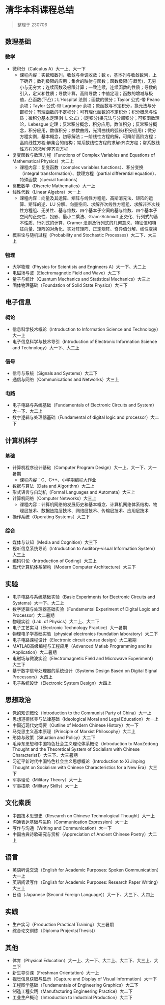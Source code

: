 # 清华本科课程总结

> 整理于 230706

## 数理基础

### 数学

- 微积分（Calculus A）大一上、大一下
    - 课程内容：实数和数列，收敛与单调收敛；数 e，基本列与收敛数列，上下确界；数列极限的应用；集合的映射与函数；函数极限(与趋势)，无穷小与无穷大；连续函数及极限计算；一致连续，连续函数的性质；导数的引入，定义和性质；导数计算，高阶导数；中值定理；函数的增减与极值，凸函数(下凸)；L’Hospital 法则；函数的微分；Taylor 公式-带 Peano 余项；Taylor 公式-带 Lagrange 余项；原函数与不定积分，换元法与分部积分；有理函数的不定积分；可有理化函数的不定积分；积分概念与性质；微积分基本定理(N-L 公式)；(定积分)换元法与分部积分；可积函数理论，Lebesgue 定理；反常积分概念，积分应用，数值积分；反常积分概念，积分应用，数值积分；参数曲线，光滑曲线的弧长(积分应用)；微分方程实例，基本概念，初等解法；一阶线性方程的解，可降阶高阶方程；高阶线性方程:解集合的结构；常系数线性方程的求解:齐次方程；常系数线性方程的求解:非齐次方程
- 复变函数与数理方程（Functions of Complex Variables and Equations of Mathematical Physics）大二上
    - 课程内容：复变函数（complex variables functions）、积分变换（integral transformation）、数理方程（partial differential equation）、特殊函数（special functions）
- 离散数学（Discrete Mathematics）大一上
- 线性代数（Linear Algebra）大一上
    - 课程内容：向量及其运算、矩阵与线性方程组、高斯消元法、矩阵的运算、矩阵的逆、LU 分解、向量空间、求解齐次线性方程组、求解非齐次线性方程组、无关性、基与维数、四个基本子空间的基与维数、四个基本子空间的正交性、投影、最小二乘法、Gram-Schmidt 正交化、行列式的基本性质、行列式的计算、Cramer 法则及行列式的几何意义、特征值和特征向量、矩阵的对角化、实对阵矩阵、正定矩阵、奇异值分解、线性变换
- 概率论与随机过程（Probability and Stochastic Processes）大二下、大三上

### 物理

- 大学物理（Physics for Scientists and Engineers A）大一下、大二上
- 电磁场与波（Electromagnetic Field and Wave）大二下
- 量子与统计（Quantum Mechanics and Statistical Mechanics）大三上
- 固体物理基础（Foundation of Solid State Physics）大三下

## 电子信息

### 概论

- 信息科学技术概论（Introduction to Information Science and Technology）大一上
- 电子信息科学与技术导引（Introduction of Electronic Information Science and Technology）大一下、大二上

### 信号

- 信号与系统（Signals and Systems）大二下
- 通信与网络（Communications and Networks）大三上

### 电路

- 电子电路与系统基础（Fundamentals of Electronic Circuits and System）大一下、大二上
- 数字逻辑与处理器基础（Fundamental of digital logic and processor）大二下

## 计算机科学

### 基础

- 计算机程序设计基础（Computer Program Design）大一上、大一下、大一暑期
    - 课程内容：C、C++、小学期编程大作业
- 数据与算法（Data and Algorithm）大二上
- 形式语言与自动机（Formal Languages and Automata）大三上
- 计算机网络（Computer Networks）大三上
    - 课程内容：计算机网络的发展历史和基本概念、计算机网络体系结构、物理层技术、数据链路层技术、网络层技术、传输层技术、应用层技术
- 操作系统（Operating Systems）大三下

### 综合

- 媒体与认知（Media and Cognition）大三下
- 视听信息系统导论（Introduction to Auditory-visual Information System）大三上
- 编码引论（Introduction of Coding）大三上
- 现代计算机体系架构（Modern Computer Architecture）大三下

## 实验

- 电子电路与系统基础实验（Basic Experiments for Electronic Circuits and Systems）大一下、大二上
- 数字逻辑与处理器基础实验（Fundamental Experiment of Digital Logic and Processor）大二暑期
- 物理实验（Lab. of Physics）大二上、大二下
- 电子工艺实习（Electronic Technology Practice）大一暑期
- 物理电子学基础实验（physical electronics foundation laboratory）大二下
- 电子电路课程设计（Electronic circuit course design）大二暑期
- MATLAB高级编程与工程应用（Advanced Matlab Programming and Its Application）大二暑期
- 电磁场与微波实验（Electromagnetic Field and Microwave Experiment）大三下
- 基于数字信号处理器的系统设计（Systems Design Based on Digital Signal Processors）大四上
- 电子系统设计（Electronic System Design）大四上

## 思想政治

- 党的知识概论（Introduction to the Communist Party of China）大一上
- 思想道德修养与法律基础（Ideological Moral and Legal Education）大一上
- 中国近现代史纲要（Outline of Modern Chinese History）大一下
- 马克思主义基本原理（Principle of Marxist Philosophy）大二上
- 形势与政策（Situation and Policy）大二下
- 毛泽东思想和中国特色社会主义理论体系概论（Introduction to MaoZedong Thought and the Theoretical System of Socialism with Chinese Characterist1）大三下、大三暑期
- 习近平新时代中国特色社会主义思想概论（Introduction to Xi Jinping Thought on Socialism with Chinese Characteristics for a New Era）大三下
- 军事理论（Military Theory）大一上
- 军事技能（Military Skills）大一上

## 文化素质

- 中国技术思想史（Research on Chinese Technological Thought）大一上
- 沟通表达基础与进阶（Communication Expression）大一上
- 写作与沟通（Writing and Communication）大一下
- 中国古典诗歌研究与赏析（Appreciation of Ancient Chinese Poetry）大二上

## 语言

- 英语听说交流（English for Academic Purposes: Spoken Communication）大一上
- 英语阅读写作（English for Academic Purposes: Research Paper Writing）大三上
- 日语（Japanese (Second Foreign Language)）大一下、大三下、大四上

## 实践

- 生产实习（Production Practical Training）大三暑期
- 综合论文训练（Diploma Projects(Thesis)）

## 其他

- 体育（Physical Education）大一上、大一下、大二上、大二下、大三上、大三下
- 新生导引课（Freshman Orientation）大一上
- 视觉信息获取与显示（Capture and Display of Visual Information）大一下
- 工程图学基础（Fundamentals of Engineering Graphics）大二下
- 制造工程实践（Manufacturing Engineering Practice）大二下
- 工业生产概论（Introduction to Industrial Production）大二下
